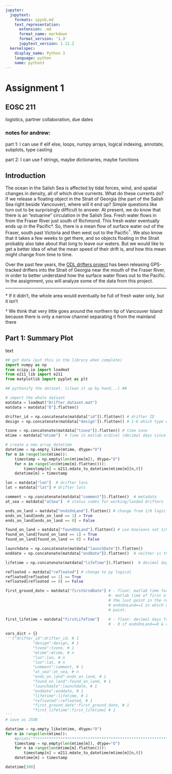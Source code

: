 ```yaml
---
jupyter:
  jupytext:
    formats: ipynb,md
    text_representation:
      extension: .md
      format_name: markdown
      format_version: '1.3'
      jupytext_version: 1.11.2
  kernelspec:
    display_name: Python 3
    language: python
    name: python3
---
```


# Assignment 1

## EOSC 211

logistics, partner collaboration, due dates

### notes for andrew:

part 1: I can use if elif else, loops, numpy arrays, logical indexing, annotate, subplots, type casting

part 2: I can use f strings, maybe dictionaries, maybe functions

## Introduction

The ocean in the Salish Sea is affected by tidal forces,  wind, and spatial changes in density,  all of which drive currents.  What do these currents do?  If we release a floating object in the Strait of Georgia (the part of the Salish Sea right beside Vancouver), where will it end up?  Simple questions like turn out to be surprisingly difficult to answer. At present, we do know that there is an “estuarine” circulation in the Salish Sea.  Fresh water flows in from the Fraser River just south of Richmond.  This fresh water eventually ends up in the Pacific*.  So, there is a mean flow of surface water out of the Fraser, south past Victoria and then west out to the Pacific$^†$.  We also know that it takes a few weeks to get there, and so objects floating in the Strait probably also take about that long to leave our waters. But we would like to get a better idea of what the mean speed of their drift is, and how this mean might change from time to time. 

Over the past few years, the [ODL drifters project](www.drifters.eoas.ubc.ca) has been releasing GPS-tracked drifters into the Strait of Georgia near the mouth of the Fraser River, in order to better understand how the surface water flows out to the Pacific. In the assignment, you will analyze some of the data from this project.

---
\* If it didn’t, the whole area would eventually be full of fresh water only, but it isn’t

† We think that very little goes around the northern tip of Vancouver Island because there is only a narrow channel separating it from the mainland there

## Part 1: Summary Plot

text

```python
## get data (put this in the library when complete)
import numpy as np
from scipy.io import loadmat
from e211_lib import e211
from matplotlib import pyplot as plt
```

```python
## pythonify the dataset. (clean it up by hand...) ##

# import the whole dataset
matdata = loadmat("Drifter_dataset.mat")
matdata = matdata["D"].flatten()

drifter_id = np.concatenate(matdata["id"]).flatten() # drifter ID 
design = np.concatenate(matdata["design"]).flatten() # 1-6 which type of drifter

tzone = np.concatenate(matdata["tzone"]).flatten() # time zone
mtime = matdata["mtime"]  # time in matlab ordinal (decimal days since jan1/0000)

# create a new array datetime
datetime = np.empty_like(mtime, dtype="O")
for m in range(len(mtime)):
    timestamp = np.empty(len(mtime[m]), dtype="O")
    for n in range(len(mtime[m].flatten())):
        timestamp[n] = e211.mdate_to_datetime(mtime[m][n,0])
    datetime[m] = timestamp

lon = matdata["lon"]  # drifter lons
lat = matdata["lat"] # drifter lats

comment = np.concatenate(matdata["comment"]).flatten()  # metadata
at_sea = matdata["atSea"]  # status codes for working/landed drifters

ends_on_land = matdata["endsOnLand"].flatten() # change from 1/0 logic to Python booleans
ends_on_land[ends_on_land == 1] = True
ends_on_land[ends_on_land == 0] = False

found_on_land = matdata["foundOnLand"].flatten() # use booleans not 1/0
found_on_land[found_on_land == 1] = True
found_on_land[found_on_land == 0] = False

launchdate = np.concatenate(matdata["launchDate"]).flatten()
enddate = np.concatenate(matdata["endDate"]).flatten()  # neither is this

lifetime = np.concatenate(matdata["lifeTime"]).flatten()  # decimal days from launchDate to endDate

refloated = matdata["refloated"] # change to py logical
refloated[refloated == 1] == True
refloated[refloated == 0] == False

first_ground_date = matdata["firstGrndDate"] # - float: matlab time for first grounding
                                             #- matlab time of first of a string of atSea~=1, unless
                                             # the last point in the record has atSea==1 and
                                             # endsOnLand==1 in which case it is the time of the last
                                             # point.

first_lifetime = matdata["firstLifeTime"]    # - float: decimal days from launch to first grounding
                                             # - 0 if endsOnLand==0 & refloated==0
    
vars_dict = {}
'''{"drifter_id":drifter_id, # 1
            "design":design, # 1
            "tzone":tzone, # 1
            "mtime":mtime, # n
            "lon":lon, # n
            "lon":lat, # n
            "comment":comment, # 1
            "at_sea":at_sea, # n
            "ends_on_land":ends_on_land, # 1
            "found_on_land":found_on_land, # 1
            "launchdate":launchdate, # 1
            "enddate":enddate, # 1
            "lifetime":lifetime, # 1
            "refloated":refloated, # 1
            "first_ground_date":first_ground_date, # 1
            "first_lifetime":first_lifetime} # 1
'''
# save as JSON
```

```python
datetime = np.empty_like(mtime, dtype="O")
for m in range(len(mtime)):
    #print("*****************************************************************")
    timestamp = np.empty(len(mtime[m]), dtype="O")
    for n in range(len(mtime[m].flatten())):
        timestamp[n] = e211.mdate_to_datetime(mtime[m][n,0])
    datetime[m] = timestamp    

datetime[100]
```

```python

```

```python

```

```python

```

```python

```

```python

```

```python

```
